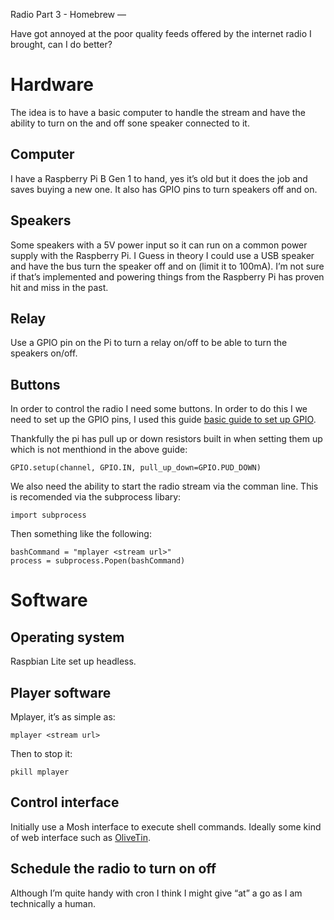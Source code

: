 Radio Part 3 - Homebrew
—

Have got annoyed at the poor quality feeds offered by the internet radio I brought, can I do better?

# Hardware
The idea is to have a basic computer to handle the stream and have the ability to turn on the and off sone speaker connected to it.

## Computer 
I have a Raspberry Pi B Gen 1 to hand, yes it’s old but it does the job and saves buying a new one. It also has GPIO pins to turn speakers off and on.

## Speakers
Some speakers with a 5V power input so it can run on a common power supply with the Raspberry Pi. I Guess in theory I could use a USB speaker and have the bus turn the speaker off and on (limit it to 100mA). I’m not sure if that’s implemented and powering things from the Raspberry Pi has proven hit and miss in the past.

## Relay
Use a GPIO pin on the Pi to turn a relay on/off to be able to turn the speakers on/off.

## Buttons
In order to control the radio I need some buttons. In order to do this I we need to set up the GPIO pins, I used this guide [basic guide to set up GPIO](https://raspberrytips.com/raspberry-pi-gpio-pins/).

Thankfully the pi has pull up or down resistors built in when setting them up which is not menthiond in the above guide:

	GPIO.setup(channel, GPIO.IN, pull_up_down=GPIO.PUD_DOWN)

We also need the ability to start the radio stream via the comman line. This is recomended via the subprocess libary:

	import subprocess

Then something like the following:

	bashCommand = "mplayer <stream url>"
	process = subprocess.Popen(bashCommand)

# Software

## Operating system
Raspbian Lite set up headless.

## Player software
Mplayer, it’s as simple as:

	mplayer <stream url>

Then to stop it:

	pkill mplayer

## Control interface
Initially use a Mosh interface to execute shell commands. Ideally some kind of web interface such as [OliveTin](https://www.olivetin.app/index.html).

## Schedule the radio to turn on off
Although I’m quite handy with cron I think I might give “at” a go as I am technically a human.